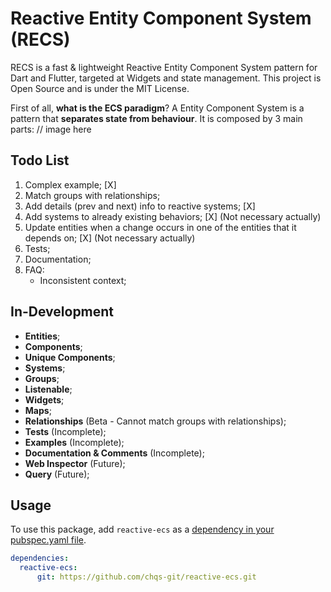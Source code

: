 # Reactive Entity Component System (RECS)

RECS is a fast & lightweight Reactive Entity Component System pattern for Dart and Flutter, targeted at Widgets and
state management. This project is Open Source and is under the MIT License.

First of all, **what is the ECS paradigm**?
A Entity Component System is a pattern that **separates state from behaviour**. It is composed by 3 main parts:
// image here

## Todo List

1. Complex example; [X]
2. Match groups with relationships;
3. Add details (prev and next) info to reactive systems; [X]
4. Add systems to already existing behaviors; [X] (Not necessary actually)
5. Update entities when a change occurs in one of the entities that it depends on; [X] (Not necessary actually)
6. Tests; 
7. Documentation;
8. FAQ:
    - Inconsistent context;

## In-Development

- **Entities**;
- **Components**;
- **Unique Components**;
- **Systems**;
- **Groups**;
- **Listenable**;
- **Widgets**;
- **Maps**;
- **Relationships** (Beta - Cannot match groups with relationships);
- **Tests** (Incomplete);
- **Examples** (Incomplete);
- **Documentation & Comments** (Incomplete);
- **Web Inspector** (Future);
- **Query** (Future);

## Usage

To use this package, add `reactive-ecs` as a [dependency in your pubspec.yaml file](https://flutter.io/platform-plugins/).

```yaml
dependencies:
  reactive-ecs:
      git: https://github.com/chqs-git/reactive-ecs.git
```